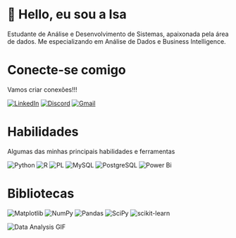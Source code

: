 # 👋 Hello, eu sou a Isa

Estudante de Análise e Desenvolvimento de Sistemas, apaixonada pela área de dados. Me especializando em Análise de Dados e Business Intelligence.


# Conecte-se comigo 
Vamos criar conexões!!!

[![LinkedIn](https://img.shields.io/badge/LinkedIn-000?style=for-the-badge&logo=linkedin&logoColor=white)](https://www.linkedin.com/in/isabeli-carolina-066780210/)
[![Discord](https://img.shields.io/badge/Discord-7289DA?style=for-the-badge&logo=discord&logoColor=white)](https://discord.com/channels/@603627872531382290/)
[![Gmail](https://img.shields.io/badge/Gmail-333333?style=for-the-badge&logo=gmail&logoColor=red)](mailto:isacaroltr@gmail.com)

# Habilidades

Algumas das minhas principais habilidades e ferramentas

![Python](https://img.shields.io/badge/python-3670A0?style=for-the-badge&logo=python&logoColor=ffdd54)
![R](https://img.shields.io/badge/R-276DC3?style=for-the-badge&logo=r&logoColor=white)
![PL](https://img.shields.io/badge/PL%2FSQL-FFFFFF?style=for-the-badge&logo=oracle&logoColor=FF0000&labelColor=FFFFFF&color=FF0000)
![MySQL](https://img.shields.io/badge/mysql-4479A1.svg?style=for-the-badge&logo=mysql&logoColor=white)
![PostgreSQL](https://img.shields.io/badge/PostgreSQL-000?style=for-the-badge&logo=postgresql)
![Power Bi](https://img.shields.io/badge/power_bi-F2C811?style=for-the-badge&logo=powerbi&logoColor=black)


# Bibliotecas
![Matplotlib](https://img.shields.io/badge/Matplotlib-%23ffffff.svg?style=for-the-badge&logo=Matplotlib&logoColor=black)
![NumPy](https://img.shields.io/badge/numpy-%23013243.svg?style=for-the-badge&logo=numpy&logoColor=white)
![Pandas](https://img.shields.io/badge/pandas-%23150458.svg?style=for-the-badge&logo=pandas&logoColor=white)
![SciPy](https://img.shields.io/badge/SciPy-%230C55A5.svg?style=for-the-badge&logo=scipy&logoColor=%white)
![scikit-learn](https://img.shields.io/badge/scikit--learn-%23F7931E.svg?style=for-the-badge&logo=scikit-learn&logoColor=white)

![Data Analysis GIF](https://i.giphy.com/media/v1.Y2lkPTc5MGI3NjExNzlveGFiNXZjeWFpeGV4a2w5bDAwY2RpZnB0a3BvZ3FoOXBpbmduNiZlcD12MV9pbnRlcm5hbF9naWZfYnlfaWQmY3Q9Zw/l46Cy1rHbQ92uuLXa/giphy.gif)

